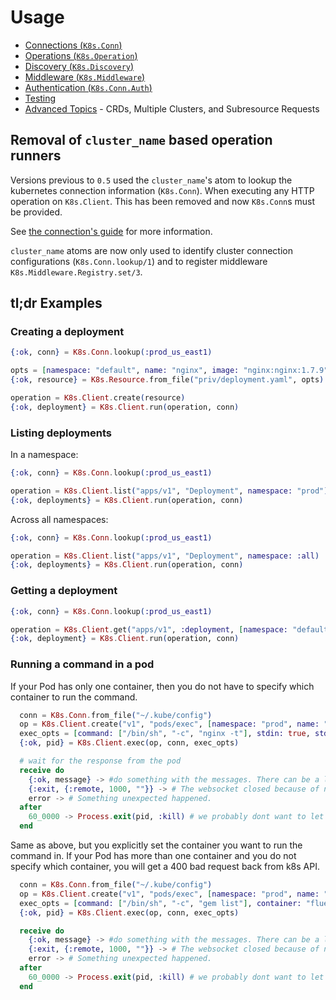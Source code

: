 # Usage

* [Connections (`K8s.Conn`)](./connections.html)
* [Operations (`K8s.Operation`)](./operations.html)
* [Discovery (`K8s.Discovery`)](./discovery.html)
* [Middleware (`K8s.Middleware`)](./middleware.html)
* [Authentication (`K8s.Conn.Auth`)](./authentication.html)
* [Testing](./testing.html)
* [Advanced Topics](./advanced.html) - CRDs, Multiple Clusters, and Subresource Requests

## Removal of `cluster_name` based operation runners

Versions previous to `0.5` used the `cluster_name`'s atom to lookup the kubernetes connection information (`K8s.Conn`). When executing any HTTP operation on `K8s.Client`. This has been removed and now `K8s.Conn`s must be provided.

See [the connection's guide](./connections.html) for more information.

`cluster_name` atoms are now only used to identify cluster connection configurations (`K8s.Conn.lookup/1`) and to register middleware `K8s.Middleware.Registry.set/3`.

## tl;dr Examples

### Creating a deployment

```elixir
{:ok, conn} = K8s.Conn.lookup(:prod_us_east1)

opts = [namespace: "default", name: "nginx", image: "nginx:nginx:1.7.9"]
{:ok, resource} = K8s.Resource.from_file("priv/deployment.yaml", opts)

operation = K8s.Client.create(resource)
{:ok, deployment} = K8s.Client.run(operation, conn)
```

### Listing deployments

In a namespace:

```elixir
{:ok, conn} = K8s.Conn.lookup(:prod_us_east1)

operation = K8s.Client.list("apps/v1", "Deployment", namespace: "prod")
{:ok, deployments} = K8s.Client.run(operation, conn)
```

Across all namespaces:

```elixir
{:ok, conn} = K8s.Conn.lookup(:prod_us_east1)

operation = K8s.Client.list("apps/v1", "Deployment", namespace: :all)
{:ok, deployments} = K8s.Client.run(operation, conn)
```

### Getting a deployment

```elixir
{:ok, conn} = K8s.Conn.lookup(:prod_us_east1)

operation = K8s.Client.get("apps/v1", :deployment, [namespace: "default", name: "nginx-deployment"])
{:ok, deployment} = K8s.Client.run(operation, conn)
```

### Running a command in a pod



If your Pod has only one container, then you do not have to specify which container to run the command.

```elixir
  conn = K8s.Conn.from_file("~/.kube/config")
  op = K8s.Client.create("v1", "pods/exec", [namespace: "prod", name: "nginx"])
  exec_opts = [command: ["/bin/sh", "-c", "nginx -t"], stdin: true, stderr: true, stdout: true, tty: true, stream_to: self()]
  {:ok, pid} = K8s.Client.exec(op, conn, exec_opts)

  # wait for the response from the pod
  receive do
    {:ok, message} -> #do something with the messages. There can be a lot of output.
    {:exit, {:remote, 1000, ""}} -> # The websocket closed because of normal reasons.
    error -> # Something unexpected happened.
  after
    60_0000 -> Process.exit(pid, :kill) # we probably dont want to let this run forever as this can leave orphaned processes.
  end
```

Same as above, but you explicitly set the container you want to run the command in. If your Pod has more than one container and you do not specify which container, you will get a 400 bad request back from k8s API.

```elixir
  conn = K8s.Conn.from_file("~/.kube/config")
  op = K8s.Client.create("v1", "pods/exec", [namespace: "prod", name: "nginx"])
  exec_opts = [command: ["/bin/sh", "-c", "gem list"], container: "fluentd", stdin: true, stderr: true, stdout: true, tty: true, stream_to: self()]
  {:ok, pid} = K8s.Client.exec(op, conn, exec_opts)

  receive do
    {:ok, message} -> #do something with the messages. There can be a lot of output.
    {:exit, {:remote, 1000, ""}} -> # The websocket closed because of normal reasons.
    error -> # Something unexpected happened.
  after
    60_0000 -> Process.exit(pid, :kill) # we probably dont want to let this run forever as this can leave orphaned processes.
  end
```

